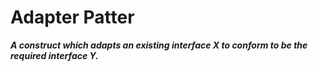 # Adapter Patter #
  ***A construct which adapts an existing interface X to conform to be the required interface Y.***